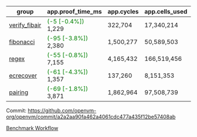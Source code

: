 | group | app.proof_time_ms | app.cycles | app.cells_used | leaf.proof_time_ms | leaf.cycles | leaf.cells_used |
| -- | -- | -- | -- | -- | -- | -- |
| [verify_fibair](https://github.com/openvm-org/openvm/blob/benchmark-results/benchmarks-pr/1798/verify_fibair-a2a2aa90fa462a4061cdc477a435f12be57408ab.md) |<span style='color: green'>(-5 [-0.4%])</span> 1,229 |  322,704 |  17,340,214 |- | - | - |
| [fibonacci](https://github.com/openvm-org/openvm/blob/benchmark-results/benchmarks-pr/1798/fibonacci-a2a2aa90fa462a4061cdc477a435f12be57408ab.md) |<span style='color: green'>(-95 [-3.8%])</span> 2,380 |  1,500,277 |  50,589,503 |- | - | - |
| [regex](https://github.com/openvm-org/openvm/blob/benchmark-results/benchmarks-pr/1798/regex-a2a2aa90fa462a4061cdc477a435f12be57408ab.md) |<span style='color: green'>(-55 [-0.8%])</span> 7,155 |  4,165,432 |  166,519,456 |- | - | - |
| [ecrecover](https://github.com/openvm-org/openvm/blob/benchmark-results/benchmarks-pr/1798/ecrecover-a2a2aa90fa462a4061cdc477a435f12be57408ab.md) |<span style='color: green'>(-61 [-4.3%])</span> 1,357 |  137,260 |  8,151,353 |- | - | - |
| [pairing](https://github.com/openvm-org/openvm/blob/benchmark-results/benchmarks-pr/1798/pairing-a2a2aa90fa462a4061cdc477a435f12be57408ab.md) |<span style='color: green'>(-69 [-1.8%])</span> 3,871 |  1,862,964 |  97,508,739 |- | - | - |


Commit: https://github.com/openvm-org/openvm/commit/a2a2aa90fa462a4061cdc477a435f12be57408ab

[Benchmark Workflow](https://github.com/openvm-org/openvm/actions/runs/15937795428)
